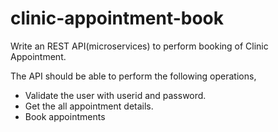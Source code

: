 # clinic-appointment-book

Write an REST API(microservices) to perform booking of Clinic Appointment.  

The API should be able to perform the following operations,   
- Validate the user with userid and password.
- Get the all appointment details.
- Book appointments

